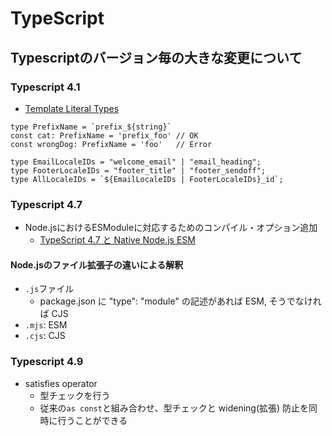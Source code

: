 # TypeScript

## Typescriptのバージョン毎の大きな変更について

### Typescript 4.1

- [Template Literal Types](https://www.typescriptlang.org/docs/handbook/2/template-literal-types.html)

```
type PrefixName = `prefix_${string}`
const cat: PrefixName = 'prefix_foo' // OK
const wrongDog: PrefixName = 'foo'   // Error

type EmailLocaleIDs = "welcome_email" | "email_heading";
type FooterLocaleIDs = "footer_title" | "footer_sendoff";
type AllLocaleIDs = `${EmailLocaleIDs | FooterLocaleIDs}_id`;
```

### Typescript 4.7

- Node.jsにおけるESModuleに対応するためのコンパイル・オプション追加
  - [TypeScript 4.7 と Native Node.js ESM](https://quramy.medium.com/typescript-4-7-%E3%81%A8-native-node-js-esm-189753a19ba8)

#### Node.jsのファイル拡張子の違いによる解釈

- `.js`ファイル
  - package.json に "type": "module" の記述があれば ESM, そうでなければ CJS
- `.mjs`: ESM
- `.cjs`: CJS

### Typescript 4.9

- satisfies operator
  - 型チェックを行う
  - 従来の`as const`と組み合わせ、型チェックと widening(拡張) 防止を同時に行うことができる
